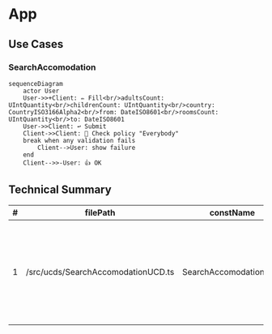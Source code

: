 <!---
    All this code has been auto generated.
    DO NOT EDIT.
    Or be prepared to see all your changes erased at the next generation.
-->

# App

## Use Cases

### SearchAccomodation

```mermaid
sequenceDiagram
    actor User
    User->>+Client: ✏️ Fill<br/>adultsCount: UIntQuantity<br/>childrenCount: UIntQuantity<br/>country: CountryISO3166Alpha2<br/>from: DateISO8601<br/>roomsCount: UIntQuantity<br/>to: DateISO8601
    User->>Client: ↩️ Submit
    Client->>Client: 🔐 Check policy "Everybody"
    break when any validation fails
        Client-->User: show failure
    end
    Client-->>-User: 👍 OK
```

## Technical Summary

|#|filePath|constName|metadataName|metadataAction|metadataBeta|metadataIcon|metadataNew|metadataSensitive|externalImports|internalImports|ioI|ioIFields|ioOPI0|ioOPI0Fields|ioOPI1|ioOPI1Fields|lifecycleClientPolicy|lifecycleServerPolicy|
|---|---|---|---|---|---|---|---|---|---|---|---|---|---|---|---|---|---|---|
|1|/src/ucds/SearchAccomodationUCD.ts|SearchAccomodationUCD|SearchAccomodation|Search||magnifying-glass|||inversify<br>libmodulor|../lib/AccomodationSearcher.js<br>../lib/TAccomodationRate.js<br>../manifest.js|SearchAccomodationInput|adultsCount: UCInputFieldValue&#60;UIntQuantity&#62;<br>childrenCount: UCInputFieldValue&#60;UIntQuantity&#62;<br>country: UCInputFieldValue&#60;CountryISO3166Alpha2&#62;<br>from: UCInputFieldValue&#60;DateISO8601&#62;<br>roomsCount: UCInputFieldValue&#60;UIntQuantity&#62;<br>to: UCInputFieldValue&#60;DateISO8601&#62;|SearchAccomodationOPI0|name: CompanyName<br>price: Amount<br>rate: AccomodationRate<br>title: FreeTextShort<br>id: UUID|||Everybody||

